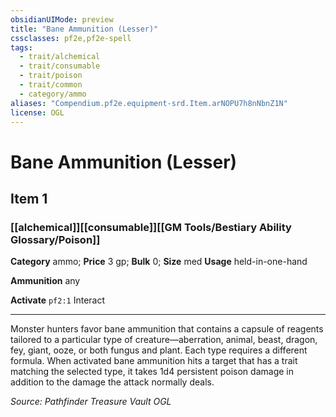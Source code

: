 ```yaml
---
obsidianUIMode: preview
title: "Bane Ammunition (Lesser)"
cssclasses: pf2e,pf2e-spell
tags:
  - trait/alchemical
  - trait/consumable
  - trait/poison
  - trait/common
  - category/ammo
aliases: "Compendium.pf2e.equipment-srd.Item.arNOPU7h8nNbnZ1N"
license: OGL
---
```

# Bane Ammunition (Lesser)
## Item 1
### [[alchemical]][[consumable]][[GM Tools/Bestiary Ability Glossary/Poison]]

**Category** ammo; 
**Price** 3 gp; 
**Bulk** 0; **Size** med
**Usage** held-in-one-hand

**Ammunition** any

**Activate** `pf2:1` Interact

* * *

Monster hunters favor bane ammunition that contains a capsule of reagents tailored to a particular type of creature—aberration, animal, beast, dragon, fey, giant, ooze, or both fungus and plant. Each type requires a different formula. When activated bane ammunition hits a target that has a trait matching the selected type, it takes 1d4 persistent poison damage in addition to the damage the attack normally deals.

*Source: Pathfinder Treasure Vault*
*OGL*